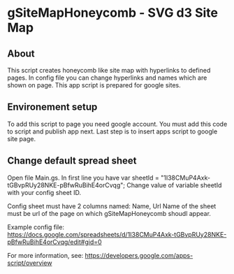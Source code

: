 # gSiteMapHoneycomb - SVG d3 Site Map

About
-----
This script creates honeycomb like site map with hyperlinks to defined pages. In config file you can change hyperlinks and names which are shown on page. This app script is prepared for google sites.

Environement setup
------------------
To add this script to page you need google account. You must add this code to script and publish app next. 
Last step is to insert apps script to google site page.

Change default spread sheet
-------------------------------------------
Open file Main.gs. In first line you have 
var sheetId = "1I38CMuP4Axk-tGBvpRUy28NKE-pBfwRuBihE4orCvqg";
Change value of variable sheetId with your config sheet ID.

Config sheet must have 2 columns named: Name, Url
Name of the sheet must be url of the page on which gSiteMapHoneycomb shoudl appear.

Example config file:
https://docs.google.com/spreadsheets/d/1I38CMuP4Axk-tGBvpRUy28NKE-pBfwRuBihE4orCvqg/edit#gid=0 

For more information, see: 
https://developers.google.com/apps-script/overview